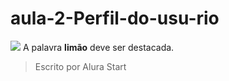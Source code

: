 # aula-2-Perfil-do-usu-rio
![](link)
A palavra **limão** deve ser destacada.
> Escrito por Alura Start

